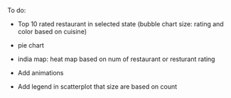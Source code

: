 To do:

- Top 10 rated restaurant in selected state (bubble chart size: rating and color based on cuisine)

- pie chart

- india map: heat map based on num of restaurant or resturant rating

- Add animations

- Add legend in scatterplot that size are based on count
